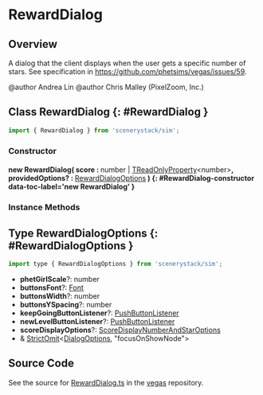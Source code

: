 # RewardDialog

## Overview

A dialog that the client displays when the user gets a specific number of stars.
See specification in https://github.com/phetsims/vegas/issues/59.

@author Andrea Lin
@author Chris Malley (PixelZoom, Inc.)

## Class RewardDialog {: #RewardDialog }


```js
import { RewardDialog } from 'scenerystack/sim';
```
### Constructor

#### new RewardDialog( score : <span style="font-weight: 400;"><span style="color: hsla(calc(var(--md-hue) + 180deg),80%,40%,1);">number</span> | [TReadOnlyProperty](../axon/TReadOnlyProperty.md)&lt;<span style="color: hsla(calc(var(--md-hue) + 180deg),80%,40%,1);">number</span>&gt;</span>, providedOptions? : <span style="font-weight: 400;">[RewardDialogOptions](../sim/RewardDialog.md#RewardDialogOptions)</span> ) {: #RewardDialog-constructor data-toc-label='new RewardDialog' }

### Instance Methods





## Type RewardDialogOptions {: #RewardDialogOptions }


```js
import type { RewardDialogOptions } from 'scenerystack/sim';
```


- **phetGirlScale**?: <span style="color: hsla(calc(var(--md-hue) + 180deg),80%,40%,1);">number</span>
- **buttonsFont**?: [Font](../scenery/Font.md)
- **buttonsWidth**?: <span style="color: hsla(calc(var(--md-hue) + 180deg),80%,40%,1);">number</span>
- **buttonsYSpacing**?: <span style="color: hsla(calc(var(--md-hue) + 180deg),80%,40%,1);">number</span>
- **keepGoingButtonListener**?: [PushButtonListener](../sun/PushButtonModel.md#PushButtonListener)
- **newLevelButtonListener**?: [PushButtonListener](../sun/PushButtonModel.md#PushButtonListener)
- **scoreDisplayOptions**?: [ScoreDisplayNumberAndStarOptions](../vegas/ScoreDisplayNumberAndStar.md#ScoreDisplayNumberAndStarOptions)
- &amp; [StrictOmit](../phet-core/StrictOmit.md)&lt;[DialogOptions](../sim/Dialog.md#DialogOptions), "focusOnShowNode"&gt;




## Source Code

See the source for [RewardDialog.ts](https://github.com/phetsims/vegas/blob/main/js/RewardDialog.ts) in the [vegas](https://github.com/phetsims/vegas) repository.
